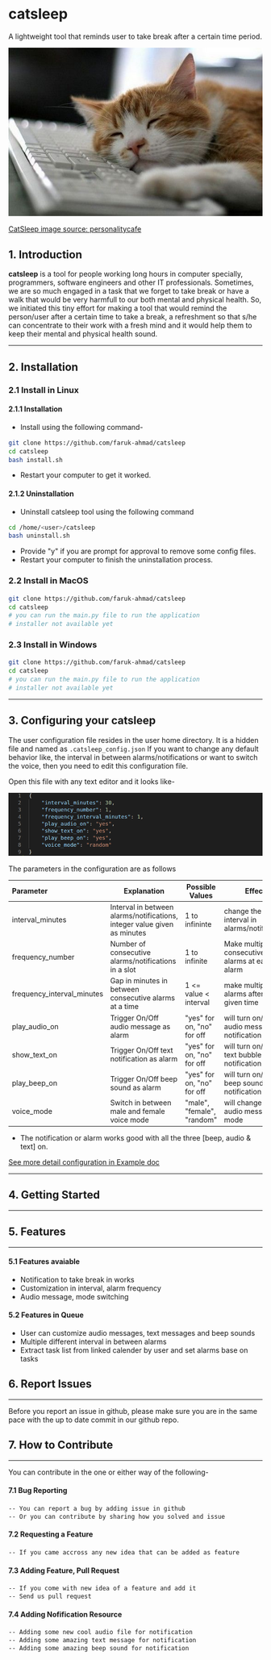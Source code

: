 # catsleep
A lightweight tool that reminds user to take break after a certain time period.

![CatSleep](catsleep.jpg)

[CatSleep image source: personalitycafe](https://www.personalitycafe.com/intp-forum-thinkers/872242-these-cats-your-sleeping-position-5.html)

## 1. Introduction

<p align= "justify">
  
__catsleep__ is a tool for people working long hours in computer specially, programmers, software engineers and other IT professionals. Sometimes, we are so much engaged in a task that we forget to take break or have a walk that would be very harmfull to our both mental and physical health. So, we initiated this tiny effort for making a tool that would remind the person/user after a certain time to take a break, a refreshment so that s/he can concentrate to their work with a fresh mind and it would help them to keep their mental and physical health sound.
</p>

--------------------------------------------------

## 2. Installation

### 2.1 Install in Linux

#### 2.1.1 Installation

* Install using the following command-

```bash
git clone https://github.com/faruk-ahmad/catsleep
cd catsleep
bash install.sh
```

* Restart your computer to get it worked.

#### 2.1.2 Uninstallation

* Uninstall catsleep tool using the following command

```bash
cd /home/<user>/catsleep
bash uninstall.sh
```

* Provide "y" if you are prompt for approval to remove some config files.
* Restart your computer to finish the uninstallation process.

### 2.2 Install in MacOS

```bash
git clone https://github.com/faruk-ahmad/catsleep
cd catsleep
# you can run the main.py file to run the application
# installer not available yet
```

### 2.3 Install in Windows

```bash
git clone https://github.com/faruk-ahmad/catsleep
cd catsleep
# you can run the main.py file to run the application
# installer not available yet
```

--------------------------------------------------

## 3. Configuring your catsleep

The user configuration file resides in the user home directory. It is a hidden file and named as `.catsleep_config.json`
If you want to change any default behavior like, the interval in between alarms/notifications or want to switch the voice, then you need to edit this configuration file.

Open this file with any text editor and it looks like-

![User Configuration file](./docs/images/catsleep_config.png)

The parameters in the configuration are as follows

|   Parameter   |  Explanation   |  Possible Values | Effect | 
|:----------|-------------|------|-----------|
| interval_minutes | Interval in between alarms/notifications, integer value given as minutes  | 1 to infininte| change the interval in alarms/notification |
| frequency_number | Number of consecutive alarms/notifications in a slot  | 1 to infinite | Make multiple consecutive alarms at each alarm |
| frequency_interval_minutes | Gap in minutes in between consecutive alarms at a time  | 1 <= value < interval | make multiple alarms after this given time |
| play_audio_on | Trigger On/Off audio message as alarm  | "yes" for on, "no" for off | will turn on/off audio message in notification |
| show_text_on | Trigger On/Off text notification as alarm  | "yes" for on, "no" for off | will turn on/off text bubble  in notification |
| play_beep_on | Trigger On/Off beep sound as alarm | "yes" for on, "no" for off | will turn on/off beep sound in notification |
| voice_mode | Switch in between male and female voice mode | "male", "female", "random" | will change the audio message mode |


* The notification or alarm works good with all the three [beep, audio & text] on. 

[See more detail configuration in Example doc](./examples/README.md) 

--------------------------------------------------

## 4. Getting Started

--------------------------------------------------

## 5. Features
--------------------------------------------------

#### 5.1 Features avaiable

* Notification to take break in works
* Customization in interval, alarm frequency
* Audio message, mode switching

#### 5.2 Features in Queue

* User can customize audio messages, text messages and beep sounds
* Multiple different interval in between alarms
* Extract task list from linked calender by user and set alarms base on tasks

## 6. Report Issues

--------------------------------------------------
Before you report an issue in github, please make sure you are in the same pace with the up to date commit in our github repo. 


## 7. How to Contribute

--------------------------------------------------

You can contribute in the one or either way of the following-

#### 7.1 Bug Reporting
	-- You can report a bug by adding issue in github
	-- Or you can contribute by sharing how you solved and issue

#### 7.2 Requesting a Feature
	-- If you came accross any new idea that can be added as feature

#### 7.3 Adding Feature, Pull Request
	-- If you come with new idea of a feature and add it
	-- Send us pull request

#### 7.4 Adding Nofification Resource
	-- Adding some new cool audio file for notification
	-- Adding some amazing text message for notification
	-- Adding some amazing beep sound for notification
